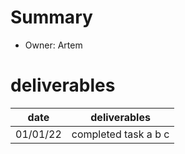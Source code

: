 # Summary
* Owner: Artem

# deliverables
| date  | deliverables |
|--- | ---|
| 01/01/22 | completed task a b c | 
